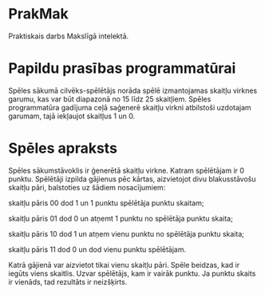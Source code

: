 # PrakMak
Praktiskais darbs Makslīgā intelektā.

# Papildu prasības programmatūrai 
Spēles sākumā cilvēks-spēlētājs norāda spēlē izmantojamas skaitļu virknes garumu, kas var būt diapazonā no 15 līdz 25 skaitļiem. Spēles programmatūra gadījuma ceļā saģenerē skaitļu virkni atbilstoši uzdotajam garumam, tajā iekļaujot skaitļus 1 un 0. 

# Spēles apraksts 
Spēles sākumstāvoklis ir ģenerētā skaitļu virkne. Katram spēlētājam ir 0 punktu. Spēlētāji izpilda gājienus pēc kārtas, aizvietojot divu blakusstāvošu skaitļu pāri, balstoties uz šādiem nosacījumiem:  

skaitļu pāris 00 dod 1 un 1 punktu spēlētāja punktu skaitam;  

skaitļu pāris 01 dod 0 un atņemt 1 punktu no spēlētāja punktu skaita; 

skaitļu pāris 10 dod 1 un atņem vienu punktu no spēlētāja punktu skaita; 

skaitļu pāris 11 dod 0 un dod  vienu punktu spēlētājam. 

Katrā gājienā var aizvietot tikai vienu skaitļu pāri. Spēle beidzas, kad ir iegūts viens skaitlis. Uzvar spēlētājs, kam ir vairāk punktu. Ja punktu skaits ir vienāds, tad rezultāts ir neizšķirts. 
